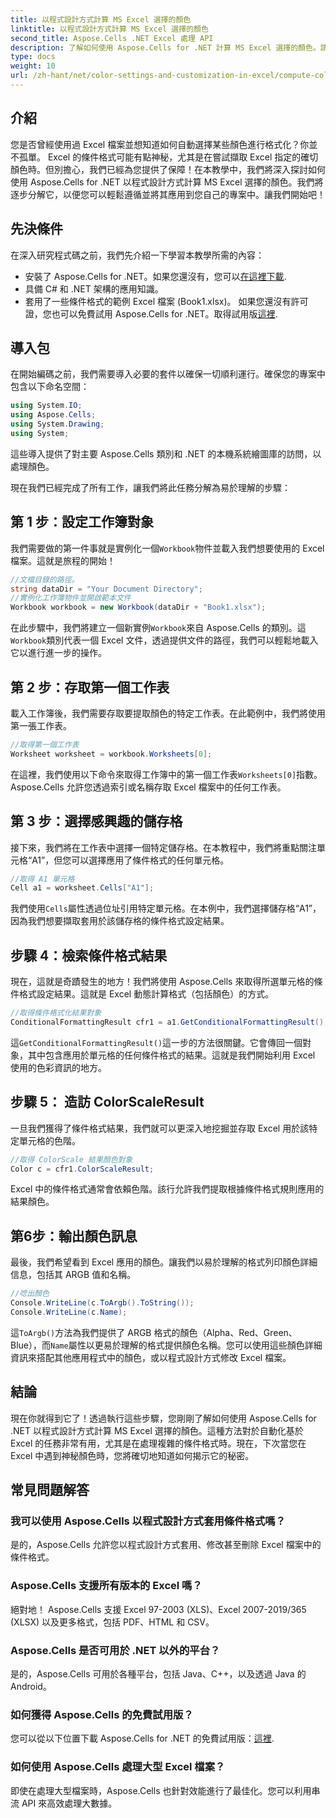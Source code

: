 ```yaml
---
title: 以程式設計方式計算 MS Excel 選擇的顏色
linktitle: 以程式設計方式計算 MS Excel 選擇的顏色
second_title: Aspose.Cells .NET Excel 處理 API
description: 了解如何使用 Aspose.Cells for .NET 計算 MS Excel 選擇的顏色。請按照此逐步指南以程式設計方式存取 Excel 的條件格式顏色。
type: docs
weight: 10
url: /zh-hant/net/color-settings-and-customization-in-excel/compute-color-chosen-by-ms-excel/
---
```

## 介紹
您是否曾經使用過 Excel 檔案並想知道如何自動選擇某些顏色進行格式化？你並不孤單。 Excel 的條件格式可能有點神秘，尤其是在嘗試擷取 Excel 指定的確切顏色時。但別擔心，我們已經為您提供了保障！在本教學中，我們將深入探討如何使用 Aspose.Cells for .NET 以程式設計方式計算 MS Excel 選擇的顏色。我們將逐步分解它，以便您可以輕鬆遵循並將其應用到您自己的專案中。讓我們開始吧！
## 先決條件
在深入研究程式碼之前，我們先介紹一下學習本教學所需的內容：
- 安裝了 Aspose.Cells for .NET。如果您還沒有，您可以[在這裡下載](https://releases.aspose.com/cells/net/).
- 具備 C# 和 .NET 架構的應用知識。
- 套用了一些條件格式的範例 Excel 檔案 (Book1.xlsx)。
如果您還沒有許可證，您也可以免費試用 Aspose.Cells for .NET。取得試用版[這裡](https://releases.aspose.com/).
## 導入包
在開始編碼之前，我們需要導入必要的套件以確保一切順利運行。確保您的專案中包含以下命名空間：
```csharp
using System.IO;
using Aspose.Cells;
using System.Drawing;
using System;
```
這些導入提供了對主要 Aspose.Cells 類別和 .NET 的本機系統繪圖庫的訪問，以處理顏色。

現在我們已經完成了所有工作，讓我們將此任務分解為易於理解的步驟：
## 第 1 步：設定工作簿對象
我們需要做的第一件事就是實例化一個`Workbook`物件並載入我們想要使用的 Excel 檔案。這就是旅程的開始！
```csharp
//文檔目錄的路徑。
string dataDir = "Your Document Directory";
//實例化工作簿物件並開啟範本文件
Workbook workbook = new Workbook(dataDir + "Book1.xlsx");
```
在此步驟中，我們將建立一個新實例`Workbook`來自 Aspose.Cells 的類別。這`Workbook`類別代表一個 Excel 文件，透過提供文件的路徑，我們可以輕鬆地載入它以進行進一步的操作。
## 第 2 步：存取第一個工作表
載入工作簿後，我們需要存取要提取顏色的特定工作表。在此範例中，我們將使用第一張工作表。
```csharp
//取得第一個工作表
Worksheet worksheet = workbook.Worksheets[0];
```
在這裡，我們使用以下命令來取得工作簿中的第一個工作表`Worksheets[0]`指數。 Aspose.Cells 允許您透過索引或名稱存取 Excel 檔案中的任何工作表。
## 第 3 步：選擇感興趣的儲存格
接下來，我們將在工作表中選擇一個特定儲存格。在本教程中，我們將重點關注單元格“A1”，但您可以選擇應用了條件格式的任何單元格。
```csharp
//取得 A1 單元格
Cell a1 = worksheet.Cells["A1"];
```
我們使用`Cells`屬性透過位址引用特定單元格。在本例中，我們選擇儲存格“A1”，因為我們想要擷取套用於該儲存格的條件格式設定結果。
## 步驟 4：檢索條件格式結果
現在，這就是奇蹟發生的地方！我們將使用 Aspose.Cells 來取得所選單元格的條件格式設定結果。這就是 Excel 動態計算格式（包括顏色）的方式。
```csharp
//取得條件格式化結果對象
ConditionalFormattingResult cfr1 = a1.GetConditionalFormattingResult();
```
這`GetConditionalFormattingResult()`這一步的方法很關鍵。它會傳回一個對象，其中包含應用於單元格的任何條件格式的結果。這就是我們開始利用 Excel 使用的色彩資訊的地方。
## 步驟 5： 造訪 ColorScaleResult
一旦我們獲得了條件格式結果，我們就可以更深入地挖掘並存取 Excel 用於該特定單元格的色階。
```csharp
//取得 ColorScale 結果顏色對象
Color c = cfr1.ColorScaleResult;
```
Excel 中的條件格式通常會依賴色階。該行允許我們提取根據條件格式規則應用的結果顏色。
## 第6步：輸出顏色訊息
最後，我們希望看到 Excel 應用的顏色。讓我們以易於理解的格式列印顏色詳細信息，包括其 ARGB 值和名稱。
```csharp
//唸出顏色
Console.WriteLine(c.ToArgb().ToString());
Console.WriteLine(c.Name);
```
這`ToArgb()`方法為我們提供了 ARGB 格式的顏色（Alpha、Red、Green、Blue），而`Name`屬性以更易於理解的格式提供顏色名稱。您可以使用這些顏色詳細資訊來搭配其他應用程式中的顏色，或以程式設計方式修改 Excel 檔案。

## 結論
現在你就得到它了！透過執行這些步驟，您剛剛了解如何使用 Aspose.Cells for .NET 以程式設計方式計算 MS Excel 選擇的顏色。這種方法對於自動化基於 Excel 的任務非常有用，尤其是在處理複雜的條件格式時。現在，下次當您在 Excel 中遇到神秘顏色時，您將確切地知道如何揭示它的秘密。
## 常見問題解答
### 我可以使用 Aspose.Cells 以程式設計方式套用條件格式嗎？
是的，Aspose.Cells 允許您以程式設計方式套用、修改甚至刪除 Excel 檔案中的條件格式。
### Aspose.Cells 支援所有版本的 Excel 嗎？
絕對地！ Aspose.Cells 支援 Excel 97-2003 (XLS)、Excel 2007-2019/365 (XLSX) 以及更多格式，包括 PDF、HTML 和 CSV。
### Aspose.Cells 是否可用於 .NET 以外的平台？
是的，Aspose.Cells 可用於各種平台，包括 Java、C++，以及透過 Java 的 Android。
### 如何獲得 Aspose.Cells 的免費試用版？
您可以從以下位置下載 Aspose.Cells for .NET 的免費試用版：[這裡](https://releases.aspose.com/).
### 如何使用 Aspose.Cells 處理大型 Excel 檔案？
即使在處理大型檔案時，Aspose.Cells 也針對效能進行了最佳化。您可以利用串流 API 來高效處理大數據。